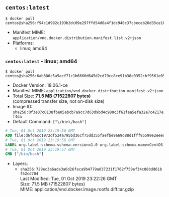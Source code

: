 ## `centos:latest`

```console
$ docker pull centos@sha256:f94c1d992c193b3dc09e297ffd54d8a4f1dc946c37cbeceb26d35ce1647f88d9
```

-	Manifest MIME: `application/vnd.docker.distribution.manifest.list.v2+json`
-	Platforms:
	-	linux; amd64

### `centos:latest` - linux; amd64

```console
$ docker pull centos@sha256:6ab380c5a5acf71c1b6660d645d2cd79cc8ce91b38e0352cbf9561e050427baf
```

-	Docker Version: 18.06.1-ce
-	Manifest MIME: `application/vnd.docker.distribution.manifest.v2+json`
-	Total Size: **71.5 MB (71522807 bytes)**  
	(compressed transfer size, not on-disk size)
-	Image ID: `sha256:0f3e07c0138fbe05abcb7a9cc7d63d9bd4c980c3f61fea5efa32e7c4217ef4da`
-	Default Command: `["\/bin\/bash"]`

```dockerfile
# Tue, 01 Oct 2019 23:19:56 GMT
ADD file:d6fdacc1972df524a795bd36cf75dd355faefbe9a69d88d1fff95599e2eeed4c in / 
# Tue, 01 Oct 2019 23:19:56 GMT
LABEL org.label-schema.schema-version=1.0 org.label-schema.name=CentOS Base Image org.label-schema.vendor=CentOS org.label-schema.license=GPLv2 org.label-schema.build-date=20190927
# Tue, 01 Oct 2019 23:19:57 GMT
CMD ["/bin/bash"]
```

-	Layers:
	-	`sha256:729ec3a6ada3a6d26faca9b4779a037231f1762f759ef34c08bdd61bf52cd704`  
		Last Modified: Tue, 01 Oct 2019 23:22:26 GMT  
		Size: 71.5 MB (71522807 bytes)  
		MIME: application/vnd.docker.image.rootfs.diff.tar.gzip

